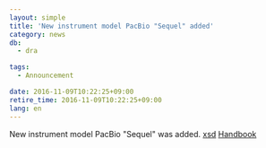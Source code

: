 ```yaml
---
layout: simple
title: 'New instrument model PacBio "Sequel" added'
category: news
db:
  - dra

tags:
  - Announcement

date: 2016-11-09T10:22:25+09:00
retire_time: 2016-11-09T10:22:25+09:00
lang: en
---
```


<p>New instrument model PacBio "Sequel" was added. <a href="https://github.com/ddbj/pub/">xsd</a> <a href="/dra/services/index.html#Instrument">Handbook</a></p>
